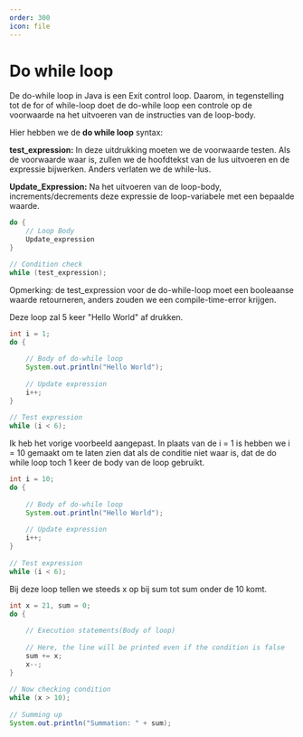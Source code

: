 ```yaml
---
order: 300
icon: file
---
```

# Do while loop

De do-while loop in Java is een Exit control loop. Daarom, in tegenstelling tot de for of while-loop doet de do-while loop een controle op de voorwaarde na het uitvoeren van de instructies van de loop-body.

Hier hebben we de **do while loop** syntax:

**test_expression:** In deze uitdrukking moeten we de voorwaarde testen. Als de voorwaarde waar is, zullen we de hoofdtekst van de lus uitvoeren en de expressie bijwerken. Anders verlaten we de while-lus.

**Update_Expression:** Na het uitvoeren van de loop-body, increments/decrements deze expressie de loop-variabele met een bepaalde waarde.

```java
do {
    // Loop Body
    Update_expression
}

// Condition check
while (test_expression);
```

Opmerking: de test_expression voor de do-while-loop moet een booleaanse waarde retourneren, anders zouden we een compile-time-error krijgen.

Deze loop zal 5 keer "Hello World" af drukken.

```java
int i = 1;
do {
 
    // Body of do-while loop
    System.out.println("Hello World");
 
    // Update expression
    i++;
}
 
// Test expression
while (i < 6);
```

<div style='page-break-after: always;'></div>

Ik heb het vorige voorbeeld aangepast. In plaats van de i = 1 is hebben we i = 10 gemaakt om te laten zien dat als de conditie niet waar is, dat de do while loop toch 1 keer de body van de loop gebruikt.

```java
int i = 10;
do {
 
    // Body of do-while loop
    System.out.println("Hello World");
 
    // Update expression
    i++;
}
 
// Test expression
while (i < 6);
```

Bij deze loop tellen we steeds x op bij sum tot sum onder de 10 komt.

```java
int x = 21, sum = 0;
do {
 
    // Execution statements(Body of loop)
 
    // Here, the line will be printed even if the condition is false
    sum += x;
    x--;
}
 
// Now checking condition
while (x > 10);
 
// Summing up
System.out.println("Summation: " + sum);
```
